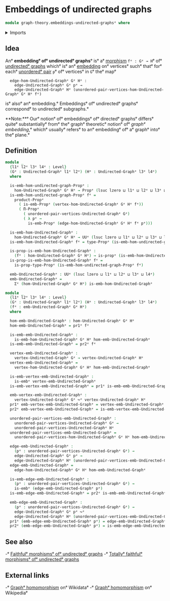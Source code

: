 # Embeddings of undirected graphs

```agda
module graph-theory.embeddings-undirected-graphsᵉ where
```

<details><summary>Imports</summary>

```agda
open import foundation.dependent-pair-typesᵉ
open import foundation.embeddingsᵉ
open import foundation.propositionsᵉ
open import foundation.universe-levelsᵉ

open import graph-theory.morphisms-undirected-graphsᵉ
open import graph-theory.undirected-graphsᵉ
```

</details>

## Idea

Anᵉ **embeddingᵉ ofᵉ undirectedᵉ graphs**ᵉ isᵉ aᵉ
[morphism](graph-theory.morphisms-undirected-graphs.mdᵉ) `fᵉ : Gᵉ → H`ᵉ ofᵉ
[undirectedᵉ graphs](graph-theory.undirected-graphs.mdᵉ) whichᵉ isᵉ anᵉ
[embedding](foundation.embeddings.mdᵉ) onᵉ verticesᵉ suchᵉ thatᵉ forᵉ eachᵉ
[unorderedᵉ pair](foundation.unordered-pairs.mdᵉ) `p`ᵉ ofᵉ verticesᵉ in `G`ᵉ theᵉ mapᵉ

```text
  edge-hom-Undirected-Graphᵉ Gᵉ Hᵉ :
    edge-Undirected-Graphᵉ Gᵉ pᵉ →
    edge-Undirected-Graphᵉ Hᵉ (unordered-pair-vertices-hom-Undirected-Graphᵉ Gᵉ Hᵉ fᵉ)
```

isᵉ alsoᵉ anᵉ embedding.ᵉ Embeddingsᵉ ofᵉ undirectedᵉ graphsᵉ correspondᵉ to undirectedᵉ
subgraphs.ᵉ

**Note:**ᵉ Ourᵉ notionᵉ ofᵉ embeddingsᵉ ofᵉ directedᵉ graphsᵉ differsᵉ quiteᵉ
substantiallyᵉ fromᵉ theᵉ graphᵉ theoreticᵉ notionᵉ ofᵉ _graphᵉ embedding_,ᵉ whichᵉ
usuallyᵉ refersᵉ to anᵉ embeddingᵉ ofᵉ aᵉ graphᵉ intoᵉ theᵉ plane.ᵉ

## Definition

```agda
module _
  {l1ᵉ l2ᵉ l3ᵉ l4ᵉ : Level}
  (Gᵉ : Undirected-Graphᵉ l1ᵉ l2ᵉ) (Hᵉ : Undirected-Graphᵉ l3ᵉ l4ᵉ)
  where

  is-emb-hom-undirected-graph-Propᵉ :
    hom-Undirected-Graphᵉ Gᵉ Hᵉ → Propᵉ (lsuc lzero ⊔ l1ᵉ ⊔ l2ᵉ ⊔ l3ᵉ ⊔ l4ᵉ)
  is-emb-hom-undirected-graph-Propᵉ fᵉ =
    product-Propᵉ
      ( is-emb-Propᵉ (vertex-hom-Undirected-Graphᵉ Gᵉ Hᵉ fᵉ))
      ( Π-Propᵉ
        ( unordered-pair-vertices-Undirected-Graphᵉ Gᵉ)
        ( λ pᵉ →
          is-emb-Propᵉ (edge-hom-Undirected-Graphᵉ Gᵉ Hᵉ fᵉ pᵉ)))

  is-emb-hom-Undirected-Graphᵉ :
    hom-Undirected-Graphᵉ Gᵉ Hᵉ → UUᵉ (lsuc lzero ⊔ l1ᵉ ⊔ l2ᵉ ⊔ l3ᵉ ⊔ l4ᵉ)
  is-emb-hom-Undirected-Graphᵉ fᵉ = type-Propᵉ (is-emb-hom-undirected-graph-Propᵉ fᵉ)

  is-prop-is-emb-hom-Undirected-Graphᵉ :
    (fᵉ : hom-Undirected-Graphᵉ Gᵉ Hᵉ) → is-propᵉ (is-emb-hom-Undirected-Graphᵉ fᵉ)
  is-prop-is-emb-hom-Undirected-Graphᵉ fᵉ =
    is-prop-type-Propᵉ (is-emb-hom-undirected-graph-Propᵉ fᵉ)

  emb-Undirected-Graphᵉ : UUᵉ (lsuc lzero ⊔ l1ᵉ ⊔ l2ᵉ ⊔ l3ᵉ ⊔ l4ᵉ)
  emb-Undirected-Graphᵉ =
    Σᵉ (hom-Undirected-Graphᵉ Gᵉ Hᵉ) is-emb-hom-Undirected-Graphᵉ

module _
  {l1ᵉ l2ᵉ l3ᵉ l4ᵉ : Level}
  (Gᵉ : Undirected-Graphᵉ l1ᵉ l2ᵉ) (Hᵉ : Undirected-Graphᵉ l3ᵉ l4ᵉ)
  (fᵉ : emb-Undirected-Graphᵉ Gᵉ Hᵉ)
  where

  hom-emb-Undirected-Graphᵉ : hom-Undirected-Graphᵉ Gᵉ Hᵉ
  hom-emb-Undirected-Graphᵉ = pr1ᵉ fᵉ

  is-emb-emb-Undirected-Graphᵉ :
    is-emb-hom-Undirected-Graphᵉ Gᵉ Hᵉ hom-emb-Undirected-Graphᵉ
  is-emb-emb-Undirected-Graphᵉ = pr2ᵉ fᵉ

  vertex-emb-Undirected-Graphᵉ :
    vertex-Undirected-Graphᵉ Gᵉ → vertex-Undirected-Graphᵉ Hᵉ
  vertex-emb-Undirected-Graphᵉ =
    vertex-hom-Undirected-Graphᵉ Gᵉ Hᵉ hom-emb-Undirected-Graphᵉ

  is-emb-vertex-emb-Undirected-Graphᵉ :
    is-embᵉ vertex-emb-Undirected-Graphᵉ
  is-emb-vertex-emb-Undirected-Graphᵉ = pr1ᵉ is-emb-emb-Undirected-Graphᵉ

  emb-vertex-emb-Undirected-Graphᵉ :
    vertex-Undirected-Graphᵉ Gᵉ ↪ᵉ vertex-Undirected-Graphᵉ Hᵉ
  pr1ᵉ emb-vertex-emb-Undirected-Graphᵉ = vertex-emb-Undirected-Graphᵉ
  pr2ᵉ emb-vertex-emb-Undirected-Graphᵉ = is-emb-vertex-emb-Undirected-Graphᵉ

  unordered-pair-vertices-emb-Undirected-Graphᵉ :
    unordered-pair-vertices-Undirected-Graphᵉ Gᵉ →
    unordered-pair-vertices-Undirected-Graphᵉ Hᵉ
  unordered-pair-vertices-emb-Undirected-Graphᵉ =
    unordered-pair-vertices-hom-Undirected-Graphᵉ Gᵉ Hᵉ hom-emb-Undirected-Graphᵉ

  edge-emb-Undirected-Graphᵉ :
    (pᵉ : unordered-pair-vertices-Undirected-Graphᵉ Gᵉ) →
    edge-Undirected-Graphᵉ Gᵉ pᵉ →
    edge-Undirected-Graphᵉ Hᵉ (unordered-pair-vertices-emb-Undirected-Graphᵉ pᵉ)
  edge-emb-Undirected-Graphᵉ =
    edge-hom-Undirected-Graphᵉ Gᵉ Hᵉ hom-emb-Undirected-Graphᵉ

  is-emb-edge-emb-Undirected-Graphᵉ :
    (pᵉ : unordered-pair-vertices-Undirected-Graphᵉ Gᵉ) →
    is-embᵉ (edge-emb-Undirected-Graphᵉ pᵉ)
  is-emb-edge-emb-Undirected-Graphᵉ = pr2ᵉ is-emb-emb-Undirected-Graphᵉ

  emb-edge-emb-Undirected-Graphᵉ :
    (pᵉ : unordered-pair-vertices-Undirected-Graphᵉ Gᵉ) →
    edge-Undirected-Graphᵉ Gᵉ pᵉ ↪ᵉ
    edge-Undirected-Graphᵉ Hᵉ (unordered-pair-vertices-emb-Undirected-Graphᵉ pᵉ)
  pr1ᵉ (emb-edge-emb-Undirected-Graphᵉ pᵉ) = edge-emb-Undirected-Graphᵉ pᵉ
  pr2ᵉ (emb-edge-emb-Undirected-Graphᵉ pᵉ) = is-emb-edge-emb-Undirected-Graphᵉ pᵉ
```

## See also

-ᵉ [Faithfulᵉ morphismsᵉ ofᵉ undirectedᵉ graphs](graph-theory.faithful-morphisms-undirected-graphs.mdᵉ)
-ᵉ [Totallyᵉ faithfulᵉ morphismsᵉ ofᵉ undirectedᵉ graphs](graph-theory.totally-faithful-morphisms-undirected-graphs.mdᵉ)

## External links

-ᵉ [Graphᵉ homomorphism](https://www.wikidata.org/entity/Q3385162ᵉ) onᵉ Wikidataᵉ
-ᵉ [Graphᵉ homomorphism](https://en.wikipedia.org/wiki/Graph_homomorphismᵉ) onᵉ
  Wikipediaᵉ
